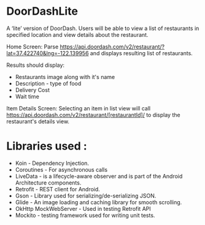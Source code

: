 # DoorDashLite
A ‘lite’ version of DoorDash. Users will be able to view a list of restaurants in specified location and view details about the restaurant.

Home Screen: Parse https://api.doordash.com/v2/restaurant/?lat=37.422740&lng=-122.139956 and displays resulting list of restaurants. 

Results should display:
* Restaurants image along with it's name
* Description - type of food
* Delivery Cost
* Wait time

Item Details Screen: Selecting an item in list view will call https://api.doordash.com/v2/restaurant/[restaurantId]/ to display the restaurant's details view.

# Libraries used :

* Koin - Dependency Injection.
* Coroutines - For asynchronous calls
* LiveData - is a lifecycle-aware observer and is part of the Android Architecture components.
* Retrofit - REST client for Android.
* Gson - Library used for serializing/de-serializing JSON.
* Glide - An image loading and caching library for smooth scrolling.
* OkHttp MockWebServer - Used in testing Retrofit API
* Mockito - testing framework used for writing unit tests.
